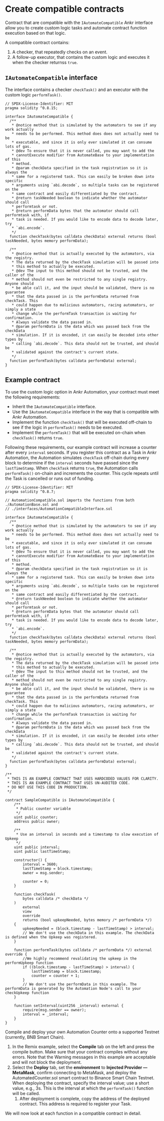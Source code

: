 # Create compatible contracts

Contract that are compatible with the `IAutomateCompatible` Ankr interface allow you to create custom logic tasks and automate contract function execution based on that logic.

A compatible contract contains:
1. A checker, that repeatedly checks on an event.
2. A follow-up executor, that contains the custom logic and executes it when the checker returnss `true`. 

## `IAutomateCompatible` interface
The interface contains a checker `checkTask()` and an executor with the custom logic `performTask()`.
```
// SPDX-License-Identifier: MIT
pragma solidity ^0.8.15;

interface IAutomateCompatible {
  /**
   * @notice method that is simulated by the automators to see if any work actually
   * needs to be performed. This method does does not actually need to be
   * executable, and since it is only ever simulated it can consume lots of gas.
   * @dev To ensure that it is never called, you may want to add the
   * cannotExecute modifier from AutomateBase to your implementation of this
   * method.
   * @param checkData specified in the task registration so it is always the
   * same for a registered task. This can easily be broken down into specific
   * arguments using `abi.decode`, so multiple tasks can be registered on the
   * same contract and easily differentiated by the contract.
   * @return taskNeeded boolean to indicate whether the automator should call
   * performtask or not.
   * @return performData bytes that the automator should call performtask with, if
   * task is needed. If you would like to encode data to decode later, try
   * `abi.encode`.
   */
  function checkTask(bytes calldata checkData) external returns (bool taskNeeded, bytes memory performData);

  /**
   * @notice method that is actually executed by the automators, via the registry.
   * The data returned by the checkTask simulation will be passed into
   * this method to actually be executed.
   * @dev The input to this method should not be trusted, and the caller of the
   * method should not even be restricted to any single registry. Anyone should
   * be able call it, and the input should be validated, there is no guarantee
   * that the data passed in is the performData returned from checkTask. This
   * could happen due to malicious automators, racing automators, or simply a state
   * change while the performTask transaction is waiting for confirmation.
   * Always validate the data passed in.
   * @param performData is the data which was passed back from the checkData
   * simulation. If it is encoded, it can easily be decoded into other types by
   * calling `abi.decode`. This data should not be trusted, and should be
   * validated against the contract's current state.
   */
  function performTask(bytes calldata performData) external;
}
```

## Example contract
To use the custom logic option in Ankr Automation, your contract must meet the following requirements:
* Inherit the `IAutomateCompatible` interface.
* Use the `IAutomateCompatible` interface in the way that is compatible with Ankr Automation.
* Implement the function `checkTask()` that will be executed off-chain to see if the logic in `performTask()` needs to be executed.
* Implement the `performTask()` that will be executed on-chain when `checkTask()` returns `true`.

Following these requirements, our example contract will increase a counter after every `interval` seconds.
If you register this contract as a Task in Ankr Automation, the Automation simulates `checkTask` off-chain during every block to determine if the `interval` seconds have passed since the `lastTimeStamp`. 
When `checkTask` returns `true`, the Automation  calls `performTask()` on-chain and increments the counter. This cycle repeats until the Task is cancelled or runs out of funding.

```
// SPDX-License-Identifier: MIT
pragma solidity ^0.8.7;

// AutomationCompatible.sol imports the functions from both ./AutomationBase.sol and
// ./interfaces/AutomationCompatibleInterface.sol

interface IAutomateCompatible {
  /**
   * @notice method that is simulated by the automators to see if any work actually
   * needs to be performed. This method does does not actually need to be
   * executable, and since it is only ever simulated it can consume lots of gas.
   * @dev To ensure that it is never called, you may want to add the
   * cannotExecute modifier from AutomateBase to your implementation of this
   * method.
   * @param checkData specified in the task registration so it is always the
   * same for a registered task. This can easily be broken down into specific
   * arguments using `abi.decode`, so multiple tasks can be registered on the
   * same contract and easily differentiated by the contract.
   * @return taskNeeded boolean to indicate whether the automator should call
   * performtask or not.
   * @return performData bytes that the automator should call performtask with, if
   * task is needed. If you would like to encode data to decode later, try
   * `abi.encode`.
   */
  function checkTask(bytes calldata checkData) external returns (bool taskNeeded, bytes memory performData);

  /**
   * @notice method that is actually executed by the automators, via the registry.
   * The data returned by the checkTask simulation will be passed into
   * this method to actually be executed.
   * @dev The input to this method should not be trusted, and the caller of the
   * method should not even be restricted to any single registry. Anyone should
   * be able call it, and the input should be validated, there is no guarantee
   * that the data passed in is the performData returned from checkTask. This
   * could happen due to malicious automators, racing automators, or simply a state
   * change while the performTask transaction is waiting for confirmation.
   * Always validate the data passed in.
   * @param performData is the data which was passed back from the checkData
   * simulation. If it is encoded, it can easily be decoded into other types by
   * calling `abi.decode`. This data should not be trusted, and should be
   * validated against the contract's current state.
   */
  function performTask(bytes calldata performData) external;
}

/**
 * THIS IS AN EXAMPLE CONTRACT THAT USES HARDCODED VALUES FOR CLARITY.
 * THIS IS AN EXAMPLE CONTRACT THAT USES UN-AUDITED CODE.
 * DO NOT USE THIS CODE IN PRODUCTION.
 */

contract SampleCompatible is IAutomateCompatible {
    /**
     * Public counter variable
     */
    uint public counter;
    address public owner;

    /**
     * Use an interval in seconds and a timestamp to slow execution of Upkeep
     */
    uint public interval;
    uint public lastTimeStamp;

    constructor() {
        interval = 3600;
        lastTimeStamp = block.timestamp;
        owner = msg.sender;

        counter = 0;
    }

    function checkTask(
        bytes calldata /* checkData */
    )
        external
        view
        override
        returns (bool upkeepNeeded, bytes memory /* performData */)
    {
        upkeepNeeded = (block.timestamp - lastTimeStamp) > interval;
        // We don't use the checkData in this example. The checkData is defined when the Upkeep was registered.
    }

    function performTask(bytes calldata /* performData */) external override {
        //We highly recommend revalidating the upkeep in the performUpkeep function
        if ((block.timestamp - lastTimeStamp) > interval) {
            lastTimeStamp = block.timestamp;
            counter = counter + 1;
        }
        // We don't use the performData in this example. The performData is generated by the Automation Node's call to your checkUpkeep function
    }

    function setInterval(uint256 _interval) external {
        require(msg.sender == owner);
        interval = _interval;
    }
}
```
    
Compile and deploy your own Automation Counter onto a supported Testnet (currently, BNB Smart Chain).

1. In the Remix example, select the **Compile** tab on the left and press the compile button. Make sure that your contract compiles without any errors. Note that the Warning messages in this example are acceptable and will not block the deployment.
2. Select the **Deploy** tab, set the **environment** to **Injected Provider — MetaMask**, confirm connecting to MetaMask, and deploy the AutomatedCounter.sol smart contract to Binance Smart Chain Testnet. When deploying the contract, specify the interval value; use a short value, e.g., 3s. This is the interval at which the `performTask()` function will be called.
   1. After deployment is complete, copy the address of the deployed contract. This address is required to register your Task.

We will now look at each function in a compatible contract in detail.

